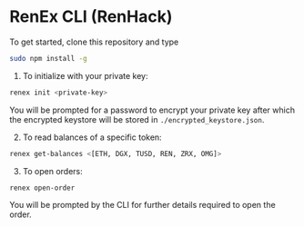 # RenEx CLI (RenHack)

To get started, clone this repository and type
```bash
sudo npm install -g
```

1. To initialize with your private key:
```bash
renex init <private-key>
```
You will be prompted for a password to encrypt your private key after which the encrypted keystore will be stored in `./encrypted_keystore.json`.

2. To read balances of a specific token:
```bash
renex get-balances <[ETH, DGX, TUSD, REN, ZRX, OMG]>
```

3. To open orders:
```bash
renex open-order
```
You will be prompted by the CLI for further details required to open the order.